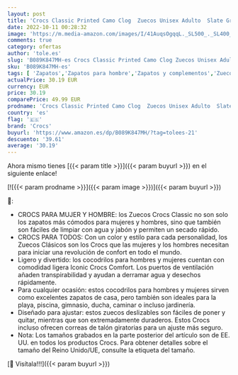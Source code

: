 ```yaml
---
layout: post
title: 'Crocs Classic Printed Camo Clog  Zuecos Unisex Adulto  Slate Grey/Multi  39/40 EU'
date: 2022-10-11 00:28:32
image: 'https://m.media-amazon.com/images/I/41AuqsOgqqL._SL500_._SL400_.jpg'
comments: true
category: ofertas
author: 'tole.es'
slug: 'B089K847MH-es Crocs Classic Printed Camo Clog Zuecos Unisex Adulto Slate...'
sku: 'B089K847MH-es'
tags: [ 'Zapatos','Zapatos para hombre','Zapatos y complementos','Zuecos y mules para hombre','crocs','zuecos','🇪🇸', ]
actualPrice: 30.19 EUR
currency: EUR
price: 30.19
comparePrice: 49.99 EUR
prodname: 'Crocs Classic Printed Camo Clog  Zuecos Unisex Adulto  Slate Grey/Multi  39/40 EU'
country: 'es'
flag: '🇪🇸'
brand: 'Crocs'
buyurl: 'https://www.amazon.es/dp/B089K847MH/?tag=tolees-21'
descuento: '39.61'
average: '30.19'
---
```


Ahora mismo tienes [{{< param title >}}]({{< param buyurl >}}) en el siguiente enlace!

[![{{< param prodname >}}]({{< param image >}})]({{< param buyurl >}})

🔎:

- CROCS PARA MUJER Y HOMBRE: los Zuecos Crocs Classic no son solo los zapatos más cómodos para mujeres y hombres, sino que también son fáciles de limpiar con agua y jabón y permiten un secado rápido.
- CROCS PARA TODOS: Con un color y estilo para cada personalidad, los Zuecos Clásicos son los Crocs que las mujeres y los hombres necesitan para iniciar una revolución de confort en todo el mundo.
- Ligero y divertido: los cocodrilos para hombres y mujeres cuentan con comodidad ligera Iconic Crocs Comfort. Los puertos de ventilación añaden transpirabilidad y ayudan a derramar agua y desechos rápidamente.
- Para cualquier ocasión: estos cocodrilos para hombres y mujeres sirven como excelentes zapatos de casa, pero también son ideales para la playa, piscina, gimnasio, ducha, caminar o incluso jardinería.
- Diseñado para ajustar: estos zuecos deslizables son fáciles de poner y quitar, mientras que son extremadamente duraderos. Estos Crocs incluso ofrecen correas de talón giratorias para un ajuste más seguro.
- Nota: Los tamaños grabados en la parte posterior del artículo son de EE. UU. en todos los productos Crocs. Para obtener detalles sobre el tamaño del Reino Unido/UE, consulte la etiqueta del tamaño.

[🛒 Visítala!!!]({{< param buyurl >}})
